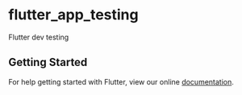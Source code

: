 # flutter_app_testing

Flutter dev testing

## Getting Started

For help getting started with Flutter, view our online
[documentation](https://flutter.io/).
